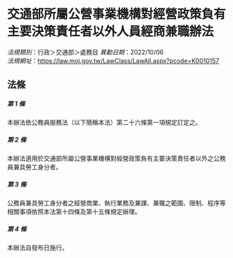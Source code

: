 # 交通部所屬公營事業機構對經營政策負有主要決策責任者以外人員經商兼職辦法

*法規類別*：行政＞交通部＞處務目
*異動日期*：2022/10/06  
*法規網址*：https://law.moj.gov.tw/LawClass/LawAll.aspx?pcode=K0010157



## 法條
##### 第 1 條
本辦法依公務員服務法（以下簡稱本法）第二十六條第一項規定訂定之。


##### 第 2 條
本辦法適用於交通部所屬公營事業機構對經營政策負有主要決策責任者以外之公務員兼具勞工身分者。


##### 第 3 條
公務員兼具勞工身分者之經營商業、執行業務及兼課、兼職之範圍、限制、程序等相關事項依照本法第十四條及第十五條規定辦理。


##### 第 4 條
本辦法自發布日施行。



